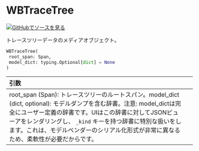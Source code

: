 # WBTraceTree

[![](https://www.tensorflow.org/images/GitHub-Mark-32px.png)GitHubでソースを見る](https://www.github.com/wandb/client/tree/c4726707ed83ebb270a2cf84c4fd17b8684ff699/wandb/sdk/data_types/trace_tree.py#L78-L118)

トレースツリーデータのメディアオブジェクト。

```python
WBTraceTree(
 root_span: Span,
 model_dict: typing.Optional[dict] = None
)
```

| 引数 | |
| :--- | :--- |
| root_span (Span): トレースツリーのルートスパン。model_dict (dict, optional): モデルダンプを含む辞書。注意: model_dictは完全にユーザー定義の辞書です。UIはこの辞書に対してJSONビューアをレンダリングし、 `_kind` キーを持つ辞書に特別な扱いをします。これは、モデルベンダーのシリアル化形式が非常に異なるため、柔軟性が必要だからです。|